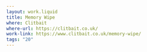 ```yaml
---
layout: work.liquid
title: Memory Wipe
where: Clitbait
where-url: https://clitbait.co.uk/
work-link: https://www.clitbait.co.uk/memory-wipe/
tags: "20"
---
```

